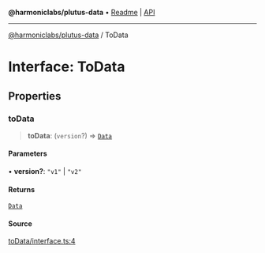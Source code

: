 **@harmoniclabs/plutus-data** • [Readme](../README) \| [API](../globals)

***

[@harmoniclabs/plutus-data](../README) / ToData

# Interface: ToData

## Properties

### toData

> **toData**: (`version`?) => [`Data`](../type-aliases/Data)

#### Parameters

• **version?**: `"v1"` \| `"v2"`

#### Returns

[`Data`](../type-aliases/Data)

#### Source

[toData/interface.ts:4](https://github.com/HarmonicLabs/plutus-data/blob/911664c/src/toData/interface.ts#L4)

